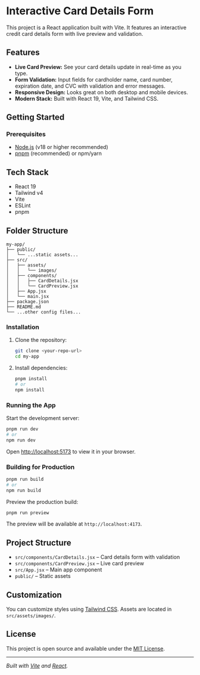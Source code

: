 # Interactive Card Details Form

This project is a React application built with Vite. It features an interactive credit card details form with live preview and validation.

## Features

- **Live Card Preview:** See your card details update in real-time as you type.
- **Form Validation:** Input fields for cardholder name, card number, expiration date, and CVC with validation and error messages.
- **Responsive Design:** Looks great on both desktop and mobile devices.
- **Modern Stack:** Built with React 19, Vite, and Tailwind CSS.

## Getting Started

### Prerequisites

- [Node.js](https://nodejs.org/) (v18 or higher recommended)
- [pnpm](https://pnpm.io/) (recommended) or npm/yarn

## Tech Stack

- React 19
- Tailwind v4
- Vite
- ESLint
- pnpm

## Folder Structure

```
my-app/
├── public/
│   └── ...static assets...
├── src/
│   ├── assets/
│   │   └── images/
│   ├── components/
│   │   ├── CardDetails.jsx
│   │   └── CardPreview.jsx
│   ├── App.jsx
│   └── main.jsx
├── package.json
├── README.md
└── ...other config files...
```

### Installation

1. Clone the repository:

   ```sh
   git clone <your-repo-url>
   cd my-app
   ```

2. Install dependencies:

   ```sh
   pnpm install
   # or
   npm install
   ```

### Running the App

Start the development server:

```sh
pnpm run dev
# or
npm run dev
```

Open [http://localhost:5173](http://localhost:5173) to view it in your browser.

### Building for Production

```sh
pnpm run build
# or
npm run build
```
Preview the production build:

```bash
pnpm run preview
```

The preview will be available at `http://localhost:4173`.

## Project Structure

- `src/components/CardDetails.jsx` – Card details form with validation
- `src/components/CardPreview.jsx` – Live card preview
- `src/App.jsx` – Main app component
- `public/` – Static assets

## Customization

You can customize styles using [Tailwind CSS](https://tailwindcss.com/). 
Assets are located in `src/assets/images/`.

## License

This project is open source and available under the [MIT License](LICENSE).

---

*Built with [Vite](https://vitejs.dev/) and [React](https://react.dev/).*